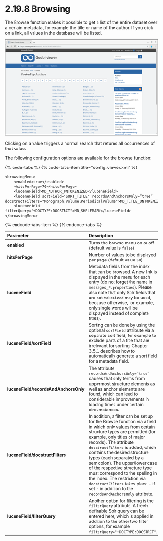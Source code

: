 # 2.19.8 Browsing

The Browse function makes it possible to get a list of the entire dataset over a certain metadata, for example the title or name of the author. If you click on a link, all values in the database will be listed.

![Browsing by author](../../.gitbook/assets/2.19.8.png)

Clicking on a value triggers a normal search that returns all occurrences of that value. 

The following configuration options are available for the browse function:

{% code-tabs %}
{% code-tabs-item title="config\_viewer.xml" %}
```markup
<browsingMenu>
    <enabled>true</enabled>
    <hitsPerPage>70</hitsPerPage>
    <luceneField>MD_AUTHOR_UNTOKENIZED</luceneField>
    <luceneField sortField="SORT_TITLE" recordsAndAnchorsOnly=”true” docstructFilters="Monograph;Volume;PeriodicalVolume">MD_TITLE_UNTOKENIZED</luceneField>
    <luceneField filterQuery="+DOCTYPE:DOCSTRCT">MD_SHELFMARK</luceneField>
</browsingMenu>
```
{% endcode-tabs-item %}
{% endcode-tabs %}

| **Parameter** | Description |
| :--- | :--- |
| **enabled** | Turns the browse menu on or off \(default value is `false`\) |
| **hitsPerPage** | Number of values to be displayed per page \(default value `50`\) |
| **luceneField** | Metadata fields from the index that can be browsed. A new link is displayed in the menu for each entry \(do not forget the name in `messages_*.properties`\). Please also note that only Solr fields that are not `tokenized` may be used, because otherwise, for example, only single words will be displayed instead of complete titles\). |
| **luceneField/sortField** | Sorting can be done by using the optional `sortField` attribute via a separate sort field, for example to exclude parts of a title that are irrelevant for sorting. Chapter 3.5.1 describes how to automatically generate a sort field for a metadata field. |
| **luceneField/recordsAndAnchorsOnly** | The attribute `recordsAndAnchorsOnly="true"` causes that only terms from uppermost structure elements as well as anchor elements are found, which can lead to considerable improvements in loading times under certain circumstances. |
| **luceneField/docstructFilters** | In addition, a filter can be set up for the Browse function via a field in which only values from certain structure types are permitted \(for example, only titles of major records\). The attribute `docstructFilters` is added, which contains the desired structure types \(each separated by a semicolon\). The upper/lower case of the respective structure type must correspond to the spelling in the index. The restriction via `docstructFilters` takes place - if set - in addition to the `recordsAndAnchorsOnly` attribute. |
| **luceneField/filterQuery** | Another option for filtering is the `filterQuery` attribute. A freely definable Solr query can be entered here, which is applied in addition to the other two filter options, for example `filterQuery="+DOCTYPE:DOCSTRCT"`. |

